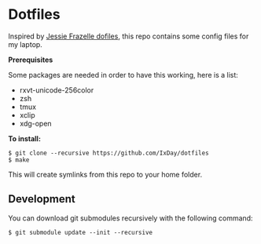 # Dotfiles

Inspired by [Jessie Frazelle dofiles](https://github.com/jfrazelle/dotfiles),
this repo contains some config files for my laptop.

**Prerequisites**

Some packages are needed in order to have this working, here is a list:

- rxvt-unicode-256color
- zsh
- tmux
- xclip
- xdg-open

**To install:**

```console
$ git clone --recursive https://github.com/IxDay/dotfiles
$ make
```

This will create symlinks from this repo to your home folder.


## Development

You can download git submodules recursively with the following command:

```console
$ git submodule update --init --recursive
```
